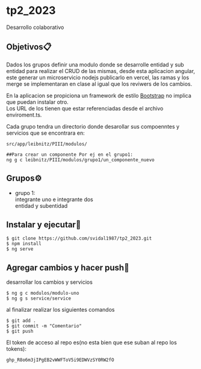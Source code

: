 # tp2_2023
Desarrollo colaborativo

## Objetivos📋
Dados los grupos definir una modulo donde se desarrolle entidad y sub entidad para realizar el CRUD de las mismas, desde esta aplicacion angular, este generar  un microservicio nodejs publicarlo en vercel, las ramas y los merge se implementaran en clase al igual que los reviwers de los cambios.
  
En la aplicacion se propiciona un framework de estilo [Bootstrap](https://getbootstrap.com/) no implica que puedan instalar otro.  
Los URL de los tienen que estar referenciadas desde el archivo enviroment.ts.  

Cada grupo tendra un directorio donde desarollar sus compoenntes y servicios que se encontrara en:  

```
src/app/leibnitz/PIII/modulos/

##Para crear un componente Por ej en el grupo1:
ng g c leibnitz/PIII/modulos/grupo1/un_componente_nuevo

```

## Grupos⚙️
* grupo 1:    
integrante uno e integrante dos   
entidad y subentidad   


## Instalar y ejecutar🔧
```
$ git clone https://github.com/svidal1987/tp2_2023.git
$ npm install
$ ng serve
```


## Agregar cambios y hacer push🔧
desarrollar los cambios y servicios
```
$ ng g c modulos/modulo-uno
$ ng g s service/service
```

al finalizar realizar los siguientes comandos

```
$ git add .
$ git commit -m "Comentario"
$ git push
```

El token de acceso al repo es(no esta bien que ese suban al repo los tokens):  
```
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
```


